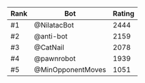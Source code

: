 Rank|Bot|Rating
---|---|---
#1|@NilatacBot|2444
#2|@anti-bot|2159
#3|@CatNail|2078
#4|@pawnrobot|1939
#5|@MinOpponentMoves|1051
